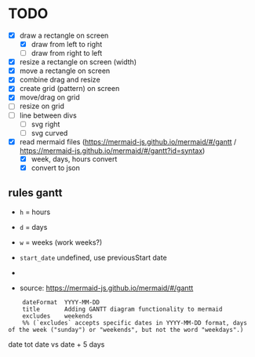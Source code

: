 # TODO

- [x] draw a rectangle on screen
  - [x] draw from left to right
  - [ ] draw from right to left
- [x] resize a rectangle on screen (width)
- [x] move a rectangle on screen
- [x] combine drag and resize
- [x] create grid (pattern) on screen
- [x] move/drag on grid
- [ ] resize on grid
- [ ] line between divs
  - [ ] svg right
  - [ ] svg curved
- [x] read mermaid files (https://mermaid-js.github.io/mermaid/#/gantt / https://mermaid-js.github.io/mermaid/#/gantt?id=syntax)
  - [x] week, days, hours convert
  - [x] convert to json

## rules gantt

- `h` = hours
- `d` = days
- `w` = weeks (work weeks?)
- `start_date` undefined, use previousStart date
-

- source: https://mermaid-js.github.io/mermaid/#/gantt

```
    dateFormat  YYYY-MM-DD
    title       Adding GANTT diagram functionality to mermaid
    excludes    weekends
    %% (`excludes` accepts specific dates in YYYY-MM-DD format, days of the week ("sunday") or "weekends", but not the word "weekdays".)
```

date tot date
vs
date + 5 days
